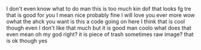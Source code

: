 I don't even know what to do man this is too much kin dof
that looks
fg
tre
that is good for you I mean nice
probably
fine I will love you ever more
wow owhat the ahck you want
is this a code going on here
I think that is cool though even I don't like that much but it is good man
coolo
what does that even mean oh my god right?
it is piece of trash sometimes
raw image?
that is ok though
yes
